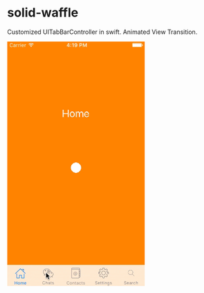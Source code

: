 # solid-waffle
Customized UITabBarController in swift. Animated View Transition.

![you](https://raw.githubusercontent.com/milankamilya/solid-waffle/master/sample.gif)
